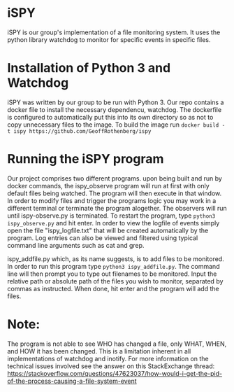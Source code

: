 # iSPY

iSPY is our group's implementation of a file monitoring system. It uses the python library watchdog to monitor for specific events in specific files.


# Installation of Python 3 and Watchdog
iSPY was written by our group to be run with Python 3. Our repo contains a docker file to install the necessary dependencu, watchdog. The dockerfile is configured to automatically put this into its own directory so as not to copy unnecessary files to the image. To build the image run `docker build -t ispy https://github.com/GeoffRothenberg/ispy`

# Running the iSPY program
Our project comprises two different programs. upon being built and run by docker commands, the ispy_observe program will run at first with only default files being watched. The program will then execute in that window. In order to modify files and trigger the programs logic you may work in a different terminal or terminate the program alogether. The observers will run until ispy-observe.py is terminated. To restart the program, type `python3 ispy_observe.py` and hit enter. In order to view the logfile of events simply open the file "ispy_logfile.txt" that will be created automatically by the program. Log entries can also be viewed and filtered using typical command line arguments such as cat and grep.

ispy_addfile.py which, as its name suggests, is to add files to be monitored. In order to run this program type `python3 ispy_addfile.py`. The command line will then prompt you to type out filenames to be monitored. Input the relative path or absolute path of the files you wish to monitor, separated by commas as instructed.   When done, hit enter and the program will add the files.



# Note:
The program is not able to see WHO has changed a file, only WHAT, WHEN, and HOW it has been changed. This is a limitation inherent in all implementations of watchdog and inotify. For more information on the technical issues involved see the answer on this StackExchange thread: https://stackoverflow.com/questions/47623037/how-would-i-get-the-pid-of-the-process-causing-a-file-system-event
